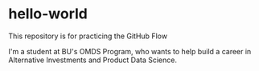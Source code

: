 # hello-world
This repository is for practicing the GitHub Flow

I'm a student at BU's OMDS Program, who wants to help build a career in Alternative Investments and Product Data Science.
